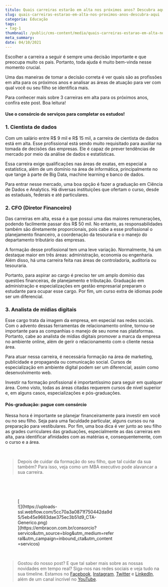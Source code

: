 ```yaml
---
titulo: Quais carreiras estarão em alta nos próximos anos? Descubra aqui!
slug: quais-carreiras-estarao-em-alta-nos-proximos-anos-descubra-aqui
categoria: Educação
tags:
- tag-1
thumbnail: /public/cms-content/media/quais-carreiras-estarao-em-alta-nos-proximos-anos-descubra-aqui.jpeg
meta_summary: 
date: 04/10/2021
---
```

Escolher a carreira a seguir é sempre uma decisão importante e que preocupa muito os pais. Portanto, toda ajuda é muito bem-vinda nesse momento crucial.

Uma das maneiras de tomar a decisão correta é ver quais são as profissões em alta para os próximos anos e analisar as áreas de atuação para ver com qual você ou seu filho se identifica mais.

Para conhecer mais sobre 3 carreiras em alta para os próximos anos, confira este post. Boa leitura!

#### **Use o consórcio de serviços para completar os estudos!**

### 1. Cientista de dados

Com um salário entre R$ 9 mil e R$ 15 mil, a carreira de cientista de dados está em alta. Esse profissional está sendo muito requisitado para auxiliar na tomada de decisões das empresas. Ele é capaz de prever tendências de mercado por meio da análise de dados e estatísticas.

Essa carreira exige qualificações nas áreas de exatas, em especial a estatística, além de um domínio na área de informática, principalmente no que tange à parte de Big Data, machine learning e banco de dados.

Para entrar nesse mercado, uma boa opção é fazer a graduação em Ciência de Dados e Analytics. Há diversas instituições que ofertam o curso, desde as estaduais, federais e até particulares.

### 2. CFO (Diretor Financeiro)

Das carreiras em alta, essa é a que possui uma das maiores remunerações, podendo facilmente passar dos R$ 50 mil. No entanto, as responsabilidades também são diretamente proporcionais, pois cabe a esse profissional o planejamento financeiro, a coordenação da tesouraria e o manejo do departamento tributário das empresas.

A formação desse profissional tem uma leve variação. Normalmente, há um destaque maior em três áreas: administração, economia ou engenharia. Além disso, há uma carreira feita nas áreas de controladoria, auditoria ou tesouraria.

Portanto, para aspirar ao cargo é preciso ter um amplo domínio das questões financeiras, de planejamento e tributação. Graduação em administração e especializações em gestão empresarial preparam o estudante para ocupar esse cargo. Por fim, um curso extra de idiomas pode ser um diferencial.

### 3. Analista de mídias digitais

Esse cargo trata da imagem da empresa, em especial nas redes sociais. Com o advento dessas ferramentas de relacionamento online, tornou-se importante para as companhias o manejo de seu nome nas plataformas. Portanto, cabe ao analista de mídias digitais promover a marca da empresa no ambiente online, além de gerir o relacionamento com o cliente nessa área.

Para atuar nessa carreira, é necessária formação na área de marketing, publicidade e propaganda ou comunicação social. Cursos de especialização em ambiente digital podem ser um diferencial, assim como desenvolvimento web.

Investir na formação profissional é importantíssimo para seguir em qualquer área. Como visto, todas as áreas citadas requerem cursos de nível superior e, em alguns casos, especializações e pós-graduações.

#### **Pós-graduação: pague com consórcio**

Nessa hora é importante se planejar financeiramente para investir em você ou no seu filho. Seja para uma faculdade particular, alguns cursos ou na preparação para vestibulares. Por fim, uma boa dica é ver junto ao seu filho as grades curriculares das graduações, especialmente as das carreiras em alta, para identificar afinidades com as matérias e, consequentemente, com o curso e a área.

‍

> Depois de cuidar da formação do seu filho, que tal cuidar da sua também? Para isso, veja como um MBA executivo pode alavancar a sua carreira.

‍

‍

<figure class="w-richtext-figure-type-image w-richtext-align-center" style="max-width:310px">[<div>![](https://uploads-ssl.webflow.com/5cc70a3a0871f750442da9d5/5eb45e9683dae375ec3b51d9_CTA-Generico.png)</div>](https://embracon.com.br/consorcio?servico&utm_source=blog&utm_medium=referral&utm_campaign=inbound_cta&utm_content=servicos)</figure>‍

> Gostou do nosso post? E que tal saber mais sobre as nossas novidades em tempo real? Siga-nos nas redes sociais e veja tudo na sua timeline. Estamos no [Facebook](https://www.facebook.com/embracon/), [Instagram](https://www.instagram.com/embraconoficial/), [Twitter](https://twitter.com/embracon) e [LinkedIn](https://www.linkedin.com/company/1018875/), além de um canal incrível no [YouTube](https://www.youtube.com/channel/UCL-Y0mv9zc73Iek48NLUBzQ).
